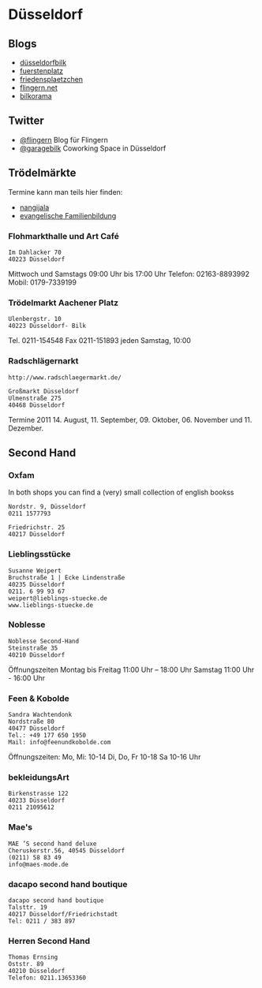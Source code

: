 # Düsseldorf #

## Blogs ##

- [düsseldorfbilk](http://duesseldorfbilk.de/)
- [fuerstenplatz](http://www.fuerstenplatz.de/)
- [friedensplaetzchen](http://www.friedensplaetzchen.de/)
- [flingern.net](http://www.flingern.net/)
- [bilkorama](http://www.bilkorama.de/)

## Twitter ##

- [@flingern](http://twitter.com/#!/flingern) Blog für Flingern 
- [@garagebilk](http://twitter.com/#!/garagebilk) Coworking Space in Düsseldorf

## Trödelmärkte ##

Termine kann man teils hier finden:

- [nangijala](http://nangijala.blogsport.eu/)
- [evangelische Familienbildung](http://www.efa-duesseldorf.de/)

### Flohmarkthalle und Art Café ###

	Im Dahlacker 70
	40223 Düsseldorf

Mittwoch und Samstags
09:00 Uhr bis 17:00 Uhr
Telefon:	02163-8893992
Mobil:	0179-7339199

### Trödelmarkt Aachener Platz ###

	Ulenbergstr. 10
	40223 Düsseldorf- Bilk

Tel. 0211-154548
Fax 0211-151893
jeden Samstag, 10:00

### Radschlägernarkt ###

	http://www.radschlaegermarkt.de/

	Großmarkt Düsseldorf
	Ulmenstraße 275
	40468 Düsseldorf

Termine 2011
14. August, 11. September, 09. Oktober, 06. November und 11. Dezember.

## Second Hand ##

### Oxfam ###

In both shops you can find a (very) small collection of english bookss	

	Nordstr. 9, Düsseldorf 
	0211 1577793

	Friedrichstr. 25
	40217 Düsseldorf	

### Lieblingsstücke ###

	Susanne Weipert
	Bruchstraße 1 | Ecke Lindenstraße
	40235 Düsseldorf 
	0211. 6 99 93 67 
	weipert@lieblings-stuecke.de
	www.lieblings-stuecke.de

### Noblesse ###

	Noblesse Second-Hand
	Steinstraße 35
	40210 Düsseldorf

Öffnungszeiten
Montag bis Freitag 11:00 Uhr – 18:00 Uhr
Samstag 11:00 Uhr - 16:00 Uhr

### Feen & Kobolde ###

	Sandra Wachtendonk
	Nordstraße 80
	40477 Düsseldorf
	Tel.: +49 177 650 1950
	Mail: info@feenundkobolde.com

Öffnungszeiten:
Mo, Mi: 10-14
Di, Do, Fr 10-18
Sa 10-16 Uhr

### bekleidungsArt ###

	Birkenstrasse 122
	40233 Düsseldorf
	0211 21095612
	
### Mae's ###

	MAE ’S second hand deluxe
	Cheruskerstr.56, 40545 Düsseldorf
	(0211) 58 83 49
	info@maes-mode.de

### dacapo second hand boutique ###

	dacapo second hand boutique
	Talsttr. 19
	40217 Düsseldorf/Friedrichstadt
	Tel: 0211 / 383 897
	
### Herren Second Hand ###

	Thomas Ernsing 
	Oststr. 89
	40210 Düsseldorf
	Telefon: 0211.13653360